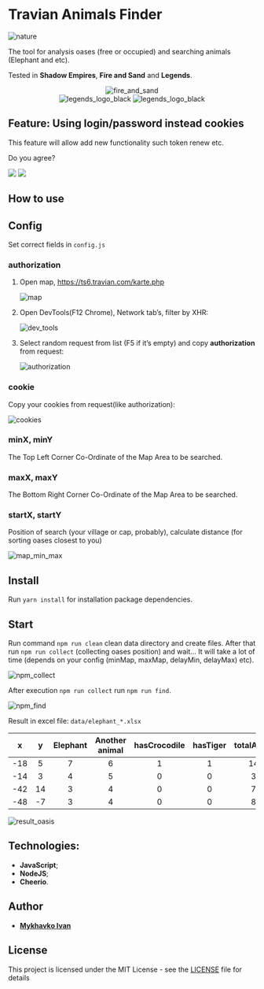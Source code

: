 # Travian Animals Finder

<img src="public/nature.png" alt="nature"/><br/>

The tool for analysis oases (free or occupied) and searching animals (Elephant and etc).


Tested in **Shadow Empires**, **Fire and Sand** and **Legends**.

<p align="center">
<img src="public/fire_and_sand.png" alt="fire_and_sand"/><br/>
<img src="public/legends_logo_black.png" alt="legends_logo_black"/>
<img src="public/shadow_empires_logo.png" alt="legends_logo_black"/>
</p>


## Feature: Using login/password instead cookies

This feature will allow add new functionality such token renew etc.

Do you agree?

[![](https://api.gh-polls.com/poll/01EVTTCW09G0WD12P949RQ9ANX/Yes)](https://api.gh-polls.com/poll/01EVTTCW09G0WD12P949RQ9ANX/Yes/vote)
[![](https://api.gh-polls.com/poll/01EVTTCW09G0WD12P949RQ9ANX/No)](https://api.gh-polls.com/poll/01EVTTCW09G0WD12P949RQ9ANX/No/vote)

## How to use

## Config

Set correct fields in `config.js` 

### authorization

1. Open map, https://ts6.travian.com/karte.php

    <img src="public/map.png" alt="map"/>

2. Open DevTools(F12 Chrome),  Network tab’s,  filter by XHR:

    <img src="public/dev_tools.png" alt="dev_tools"/>
    
3. Select random request from list (F5 if it’s empty) and copy **authorization** from request:
    
    <img src="public/authorization.png" alt="authorization"/>
    
### cookie

Copy your cookies from request(like authorization):

<img src="public/cookies.png" alt="cookies"/>

### minX, minY

The Top Left Corner Co-Ordinate of the Map Area to be searched.

### maxX, maxY

The Bottom Right Corner Co-Ordinate of the Map Area to be searched.

### startX, startY

Position of search (your village or cap, probably), calculate distance (for sorting oases closest to you)

<img src="public/map_min_max.png" alt="map_min_max"/>

## Install
Run `yarn install` for installation package dependencies.

## Start

Run command `npm run clean` clean data directory and create files.
After that run `npm run collect` (collecting oases position) and wait… 
It will take a lot of time (depends on your config (minMap, maxMap, delayMin, delayMax) etc).

<img src="public/npm_collect.png" alt="npm_collect"/>

After execution `npm run collect` run  `npm run find`.

<img src="public/npm_find.png" alt="npm_find"/>

Result in excel file: `data/elephant_*.xlsx`

|  x  |  y  | Elephant | Another animal | hasCrocodile | hasTiger | totalAnimal |
| :---: | :---: | :--------: | :--------------: | :------------: | :--------: | :-----------: |
| -18 |  5  | 7 | 6 | 1 | 1 | 141 |
| -14 |  3  | 4 | 5 | 0 | 0 | 34 |
| -42 |  14 | 3 | 4 | 0 | 0 | 77 |
| -48 |  -7 | 3 | 4 | 0 | 0 | 84 |

<img src="public/result_oasis.png" alt="result_oasis"/>


## Technologies:


 - **JavaScript**;
 - **NodeJS**;
 - **Cheerio**.

## Author

*  [**Mykhavko Ivan**](https://github.com/Tegos)

## License

This project is licensed under the MIT License - see the [LICENSE](LICENSE) file for details
